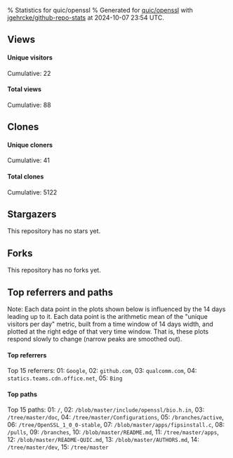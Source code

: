 % Statistics for quic/openssl
% Generated for [quic/openssl](https://github.com/quic/openssl) with [jgehrcke/github-repo-stats](https://github.com/jgehrcke/github-repo-stats) at 2024-10-07 23:54 UTC.


## Views

#### Unique visitors
<div id="chart_views_unique" class="full-width-chart"></div>

Cumulative: 22

#### Total views
<div id="chart_views_total" class="full-width-chart"></div>

Cumulative: 88

<div class="pagebreak-for-print"> </div>

## Clones

#### Unique cloners
<div id="chart_clones_unique" class="full-width-chart"></div>

Cumulative: 41

#### Total clones
<div id="chart_clones_total" class="full-width-chart"></div>

Cumulative: 5122



<div class="pagebreak-for-print"> </div>



## Stargazers

This repository has no stars yet.



## Forks

This repository has no forks yet.



<div class="pagebreak-for-print"> </div>



## Top referrers and paths


Note: Each data point in the plots shown below is influenced by the 14 days
leading up to it. Each data point is the arithmetic mean of the "unique
visitors per day" metric, built from a time window of 14 days width, and
plotted at the right edge of that very time window. That is, these plots
respond slowly to change (narrow peaks are smoothed out).




#### Top referrers


<div id="chart_referrers_top_n_alltime" class="full-width-chart"></div>

Top 15 referrers: 01: `Google`, 02: `github.com`, 03: `qualcomm.com`, 04: `statics.teams.cdn.office.net`, 05: `Bing`





#### Top paths


<div id="chart_paths_top_n_alltime" class="full-width-chart"></div>

Top 15 paths: 01: `/`, 02: `/blob/master/include/openssl/bio.h.in`, 03: `/tree/master/doc`, 04: `/tree/master/Configurations`, 05: `/branches/active`, 06: `/tree/OpenSSL_1_0_0-stable`, 07: `/blob/master/apps/fipsinstall.c`, 08: `/pulls`, 09: `/branches`, 10: `/blob/master/README.md`, 11: `/tree/master/apps`, 12: `/blob/master/README-QUIC.md`, 13: `/blob/master/AUTHORS.md`, 14: `/tree/master/dev`, 15: `/tree/master`


<script type="text/javascript">
    vegaEmbed('#chart_views_unique', {"$schema": "https://vega.github.io/schema/vega-lite/v4.17.0.json", "config": {"arc": {"fill": "#1b1e23"}, "area": {"fill": "#1b1e23"}, "axisBottom": {"domainColor": "#a9b4c4", "gridColor": "#a9b4c4", "labelColor": "#1b1e23", "labelFont": "relative-mono-11-pitch-pro, Menlo, monospace", "tickColor": "#a9b4c4", "titleColor": "#1b1e23", "titleFont": "relative-mono-11-pitch-pro, Menlo, monospace"}, "axisLeft": {"domainColor": "#a9b4c4", "gridColor": "#a9b4c4", "labelColor": "#1b1e23", "labelFont": "relative-mono-11-pitch-pro, Menlo, monospace", "tickColor": "#a9b4c4", "titleColor": "#1b1e23", "titleFont": "relative-mono-11-pitch-pro, Menlo, monospace"}, "axisX": {"grid": false}, "axisY": {"grid": false, "labelBound": true}, "background": "#FFFFFF", "group": {"fill": "#FFFFFF"}, "header": {"fontWeight": 400, "labelFont": "relative-mono-11-pitch-pro, Menlo, monospace", "titleFont": "relative-mono-11-pitch-pro, Menlo, monospace"}, "legend": {"labelFont": "relative-mono-11-pitch-pro, Menlo, monospace", "symbolSize": 200, "symbolType": "circle", "titleFont": "relative-mono-11-pitch-pro, Menlo, monospace"}, "line": {"color": "#1b1e23", "stroke": "#1b1e23"}, "path": {"stroke": "#1b1e23"}, "point": {"color": "#1b1e23", "cursor": "pointer", "filled": true, "size": 20}, "range": {"category": ["#85a2f7", "#ea9755", "#7eb36a", "#f07071", "#bc85d9", "#e587b6", "#a9b4c4", "#d4c05e", "#64b9c4"]}, "style": {"bar": {"fill": "#1b1e23"}, "text": {"font": "relative-mono-11-pitch-pro, Menlo, monospace", "fontWeight": 400}}, "symbol": {"shape": "circle"}, "title": {"anchor": "start", "font": "relative-mono-11-pitch-pro, Menlo, monospace", "fontWeight": 400}, "trail": {"color": "#1b1e23", "stroke": "#1b1e23"}, "view": {"stroke": null}}, "data": {"name": "data-cbac5e34a7f13b3562d2231d09ec4d13"}, "datasets": {"data-cbac5e34a7f13b3562d2231d09ec4d13": [{"time": "2024-08-29T00:00:00+00:00", "views_total": 0, "views_unique": 0}, {"time": "2024-08-30T00:00:00+00:00", "views_total": 0, "views_unique": 0}, {"time": "2024-08-31T00:00:00+00:00", "views_total": 0, "views_unique": 0}, {"time": "2024-09-01T00:00:00+00:00", "views_total": 0, "views_unique": 0}, {"time": "2024-09-02T00:00:00+00:00", "views_total": 11, "views_unique": 2}, {"time": "2024-09-03T00:00:00+00:00", "views_total": 9, "views_unique": 1}, {"time": "2024-09-04T00:00:00+00:00", "views_total": 1, "views_unique": 1}, {"time": "2024-09-05T00:00:00+00:00", "views_total": 1, "views_unique": 1}, {"time": "2024-09-06T00:00:00+00:00", "views_total": 0, "views_unique": 0}, {"time": "2024-09-07T00:00:00+00:00", "views_total": 0, "views_unique": 0}, {"time": "2024-09-08T00:00:00+00:00", "views_total": 0, "views_unique": 0}, {"time": "2024-09-09T00:00:00+00:00", "views_total": 0, "views_unique": 0}, {"time": "2024-09-10T00:00:00+00:00", "views_total": 17, "views_unique": 1}, {"time": "2024-09-11T00:00:00+00:00", "views_total": 1, "views_unique": 1}, {"time": "2024-09-12T00:00:00+00:00", "views_total": 21, "views_unique": 4}, {"time": "2024-09-13T00:00:00+00:00", "views_total": 3, "views_unique": 2}, {"time": "2024-09-14T00:00:00+00:00", "views_total": 7, "views_unique": 1}, {"time": "2024-09-15T00:00:00+00:00", "views_total": 0, "views_unique": 0}, {"time": "2024-09-16T00:00:00+00:00", "views_total": 0, "views_unique": 0}, {"time": "2024-09-17T00:00:00+00:00", "views_total": 4, "views_unique": 2}, {"time": "2024-09-18T00:00:00+00:00", "views_total": 3, "views_unique": 1}, {"time": "2024-09-19T00:00:00+00:00", "views_total": 0, "views_unique": 0}, {"time": "2024-09-20T00:00:00+00:00", "views_total": 0, "views_unique": 0}, {"time": "2024-09-21T00:00:00+00:00", "views_total": 0, "views_unique": 0}, {"time": "2024-09-22T00:00:00+00:00", "views_total": 0, "views_unique": 0}, {"time": "2024-09-23T00:00:00+00:00", "views_total": 0, "views_unique": 0}, {"time": "2024-09-24T00:00:00+00:00", "views_total": 0, "views_unique": 0}, {"time": "2024-09-25T00:00:00+00:00", "views_total": 1, "views_unique": 1}, {"time": "2024-09-26T00:00:00+00:00", "views_total": 1, "views_unique": 1}, {"time": "2024-09-27T00:00:00+00:00", "views_total": 3, "views_unique": 1}, {"time": "2024-09-28T00:00:00+00:00", "views_total": 0, "views_unique": 0}, {"time": "2024-09-29T00:00:00+00:00", "views_total": 0, "views_unique": 0}, {"time": "2024-09-30T00:00:00+00:00", "views_total": 0, "views_unique": 0}, {"time": "2024-10-01T00:00:00+00:00", "views_total": 0, "views_unique": 0}, {"time": "2024-10-02T00:00:00+00:00", "views_total": 4, "views_unique": 1}, {"time": "2024-10-03T00:00:00+00:00", "views_total": 1, "views_unique": 1}, {"time": "2024-10-04T00:00:00+00:00", "views_total": 0, "views_unique": 0}, {"time": "2024-10-05T00:00:00+00:00", "views_total": 0, "views_unique": 0}, {"time": "2024-10-06T00:00:00+00:00", "views_total": 0, "views_unique": 0}, {"time": "2024-10-07T00:00:00+00:00", "views_total": 0, "views_unique": 0}]}, "encoding": {"tooltip": [{"field": "views_unique", "format": ".1f", "title": "views (u)", "type": "quantitative"}, {"field": "time", "format": "%B %e, %Y", "title": "date", "type": "temporal"}], "x": {"axis": {"labelAngle": 25}, "field": "time", "scale": {"domain": ["2024-08-29", "2024-10-07"]}, "timeUnit": "yearmonthdate", "title": "date", "type": "temporal"}, "y": {"axis": {}, "field": "views_unique", "scale": {"domain": [0, 4.4], "type": "linear", "zero": true}, "title": "unique views per day", "type": "quantitative"}}, "height": 200, "mark": {"point": true, "type": "line"}, "padding": 10, "width": "container"}, {"actions": false, "renderer": "svg"}).catch(console.error);
vegaEmbed('#chart_views_total', {"$schema": "https://vega.github.io/schema/vega-lite/v4.17.0.json", "config": {"arc": {"fill": "#1b1e23"}, "area": {"fill": "#1b1e23"}, "axisBottom": {"domainColor": "#a9b4c4", "gridColor": "#a9b4c4", "labelColor": "#1b1e23", "labelFont": "relative-mono-11-pitch-pro, Menlo, monospace", "tickColor": "#a9b4c4", "titleColor": "#1b1e23", "titleFont": "relative-mono-11-pitch-pro, Menlo, monospace"}, "axisLeft": {"domainColor": "#a9b4c4", "gridColor": "#a9b4c4", "labelColor": "#1b1e23", "labelFont": "relative-mono-11-pitch-pro, Menlo, monospace", "tickColor": "#a9b4c4", "titleColor": "#1b1e23", "titleFont": "relative-mono-11-pitch-pro, Menlo, monospace"}, "axisX": {"grid": false}, "axisY": {"grid": false, "labelBound": true}, "background": "#FFFFFF", "group": {"fill": "#FFFFFF"}, "header": {"fontWeight": 400, "labelFont": "relative-mono-11-pitch-pro, Menlo, monospace", "titleFont": "relative-mono-11-pitch-pro, Menlo, monospace"}, "legend": {"labelFont": "relative-mono-11-pitch-pro, Menlo, monospace", "symbolSize": 200, "symbolType": "circle", "titleFont": "relative-mono-11-pitch-pro, Menlo, monospace"}, "line": {"color": "#1b1e23", "stroke": "#1b1e23"}, "path": {"stroke": "#1b1e23"}, "point": {"color": "#1b1e23", "cursor": "pointer", "filled": true, "size": 20}, "range": {"category": ["#85a2f7", "#ea9755", "#7eb36a", "#f07071", "#bc85d9", "#e587b6", "#a9b4c4", "#d4c05e", "#64b9c4"]}, "style": {"bar": {"fill": "#1b1e23"}, "text": {"font": "relative-mono-11-pitch-pro, Menlo, monospace", "fontWeight": 400}}, "symbol": {"shape": "circle"}, "title": {"anchor": "start", "font": "relative-mono-11-pitch-pro, Menlo, monospace", "fontWeight": 400}, "trail": {"color": "#1b1e23", "stroke": "#1b1e23"}, "view": {"stroke": null}}, "data": {"name": "data-cbac5e34a7f13b3562d2231d09ec4d13"}, "datasets": {"data-cbac5e34a7f13b3562d2231d09ec4d13": [{"time": "2024-08-29T00:00:00+00:00", "views_total": 0, "views_unique": 0}, {"time": "2024-08-30T00:00:00+00:00", "views_total": 0, "views_unique": 0}, {"time": "2024-08-31T00:00:00+00:00", "views_total": 0, "views_unique": 0}, {"time": "2024-09-01T00:00:00+00:00", "views_total": 0, "views_unique": 0}, {"time": "2024-09-02T00:00:00+00:00", "views_total": 11, "views_unique": 2}, {"time": "2024-09-03T00:00:00+00:00", "views_total": 9, "views_unique": 1}, {"time": "2024-09-04T00:00:00+00:00", "views_total": 1, "views_unique": 1}, {"time": "2024-09-05T00:00:00+00:00", "views_total": 1, "views_unique": 1}, {"time": "2024-09-06T00:00:00+00:00", "views_total": 0, "views_unique": 0}, {"time": "2024-09-07T00:00:00+00:00", "views_total": 0, "views_unique": 0}, {"time": "2024-09-08T00:00:00+00:00", "views_total": 0, "views_unique": 0}, {"time": "2024-09-09T00:00:00+00:00", "views_total": 0, "views_unique": 0}, {"time": "2024-09-10T00:00:00+00:00", "views_total": 17, "views_unique": 1}, {"time": "2024-09-11T00:00:00+00:00", "views_total": 1, "views_unique": 1}, {"time": "2024-09-12T00:00:00+00:00", "views_total": 21, "views_unique": 4}, {"time": "2024-09-13T00:00:00+00:00", "views_total": 3, "views_unique": 2}, {"time": "2024-09-14T00:00:00+00:00", "views_total": 7, "views_unique": 1}, {"time": "2024-09-15T00:00:00+00:00", "views_total": 0, "views_unique": 0}, {"time": "2024-09-16T00:00:00+00:00", "views_total": 0, "views_unique": 0}, {"time": "2024-09-17T00:00:00+00:00", "views_total": 4, "views_unique": 2}, {"time": "2024-09-18T00:00:00+00:00", "views_total": 3, "views_unique": 1}, {"time": "2024-09-19T00:00:00+00:00", "views_total": 0, "views_unique": 0}, {"time": "2024-09-20T00:00:00+00:00", "views_total": 0, "views_unique": 0}, {"time": "2024-09-21T00:00:00+00:00", "views_total": 0, "views_unique": 0}, {"time": "2024-09-22T00:00:00+00:00", "views_total": 0, "views_unique": 0}, {"time": "2024-09-23T00:00:00+00:00", "views_total": 0, "views_unique": 0}, {"time": "2024-09-24T00:00:00+00:00", "views_total": 0, "views_unique": 0}, {"time": "2024-09-25T00:00:00+00:00", "views_total": 1, "views_unique": 1}, {"time": "2024-09-26T00:00:00+00:00", "views_total": 1, "views_unique": 1}, {"time": "2024-09-27T00:00:00+00:00", "views_total": 3, "views_unique": 1}, {"time": "2024-09-28T00:00:00+00:00", "views_total": 0, "views_unique": 0}, {"time": "2024-09-29T00:00:00+00:00", "views_total": 0, "views_unique": 0}, {"time": "2024-09-30T00:00:00+00:00", "views_total": 0, "views_unique": 0}, {"time": "2024-10-01T00:00:00+00:00", "views_total": 0, "views_unique": 0}, {"time": "2024-10-02T00:00:00+00:00", "views_total": 4, "views_unique": 1}, {"time": "2024-10-03T00:00:00+00:00", "views_total": 1, "views_unique": 1}, {"time": "2024-10-04T00:00:00+00:00", "views_total": 0, "views_unique": 0}, {"time": "2024-10-05T00:00:00+00:00", "views_total": 0, "views_unique": 0}, {"time": "2024-10-06T00:00:00+00:00", "views_total": 0, "views_unique": 0}, {"time": "2024-10-07T00:00:00+00:00", "views_total": 0, "views_unique": 0}]}, "encoding": {"tooltip": [{"field": "views_total", "format": ".1f", "title": "views (t)", "type": "quantitative"}, {"field": "time", "format": "%B %e, %Y", "title": "date", "type": "temporal"}], "x": {"axis": {"labelAngle": 25}, "field": "time", "scale": {"domain": ["2024-08-29", "2024-10-07"]}, "timeUnit": "yearmonthdate", "title": "date", "type": "temporal"}, "y": {"axis": {}, "field": "views_total", "scale": {"domain": [0, 23.1], "type": "linear", "zero": true}, "title": "total views per day", "type": "quantitative"}}, "height": 200, "mark": {"point": true, "type": "line"}, "padding": 10, "width": "container"}, {"actions": false, "renderer": "svg"}).catch(console.error);
vegaEmbed('#chart_clones_unique', {"$schema": "https://vega.github.io/schema/vega-lite/v4.17.0.json", "config": {"arc": {"fill": "#1b1e23"}, "area": {"fill": "#1b1e23"}, "axisBottom": {"domainColor": "#a9b4c4", "gridColor": "#a9b4c4", "labelColor": "#1b1e23", "labelFont": "relative-mono-11-pitch-pro, Menlo, monospace", "tickColor": "#a9b4c4", "titleColor": "#1b1e23", "titleFont": "relative-mono-11-pitch-pro, Menlo, monospace"}, "axisLeft": {"domainColor": "#a9b4c4", "gridColor": "#a9b4c4", "labelColor": "#1b1e23", "labelFont": "relative-mono-11-pitch-pro, Menlo, monospace", "tickColor": "#a9b4c4", "titleColor": "#1b1e23", "titleFont": "relative-mono-11-pitch-pro, Menlo, monospace"}, "axisX": {"grid": false}, "axisY": {"grid": false, "labelBound": true}, "background": "#FFFFFF", "group": {"fill": "#FFFFFF"}, "header": {"fontWeight": 400, "labelFont": "relative-mono-11-pitch-pro, Menlo, monospace", "titleFont": "relative-mono-11-pitch-pro, Menlo, monospace"}, "legend": {"labelFont": "relative-mono-11-pitch-pro, Menlo, monospace", "symbolSize": 200, "symbolType": "circle", "titleFont": "relative-mono-11-pitch-pro, Menlo, monospace"}, "line": {"color": "#1b1e23", "stroke": "#1b1e23"}, "path": {"stroke": "#1b1e23"}, "point": {"color": "#1b1e23", "cursor": "pointer", "filled": true, "size": 20}, "range": {"category": ["#85a2f7", "#ea9755", "#7eb36a", "#f07071", "#bc85d9", "#e587b6", "#a9b4c4", "#d4c05e", "#64b9c4"]}, "style": {"bar": {"fill": "#1b1e23"}, "text": {"font": "relative-mono-11-pitch-pro, Menlo, monospace", "fontWeight": 400}}, "symbol": {"shape": "circle"}, "title": {"anchor": "start", "font": "relative-mono-11-pitch-pro, Menlo, monospace", "fontWeight": 400}, "trail": {"color": "#1b1e23", "stroke": "#1b1e23"}, "view": {"stroke": null}}, "data": {"name": "data-c56005e6bd683188ce80c89a49093da6"}, "datasets": {"data-c56005e6bd683188ce80c89a49093da6": [{"clones_total": 126, "clones_unique": 1, "time": "2024-08-29T00:00:00+00:00"}, {"clones_total": 126, "clones_unique": 1, "time": "2024-08-30T00:00:00+00:00"}, {"clones_total": 126, "clones_unique": 1, "time": "2024-08-31T00:00:00+00:00"}, {"clones_total": 126, "clones_unique": 1, "time": "2024-09-01T00:00:00+00:00"}, {"clones_total": 210, "clones_unique": 2, "time": "2024-09-02T00:00:00+00:00"}, {"clones_total": 126, "clones_unique": 1, "time": "2024-09-03T00:00:00+00:00"}, {"clones_total": 124, "clones_unique": 1, "time": "2024-09-04T00:00:00+00:00"}, {"clones_total": 126, "clones_unique": 1, "time": "2024-09-05T00:00:00+00:00"}, {"clones_total": 126, "clones_unique": 1, "time": "2024-09-06T00:00:00+00:00"}, {"clones_total": 126, "clones_unique": 1, "time": "2024-09-07T00:00:00+00:00"}, {"clones_total": 126, "clones_unique": 1, "time": "2024-09-08T00:00:00+00:00"}, {"clones_total": 126, "clones_unique": 1, "time": "2024-09-09T00:00:00+00:00"}, {"clones_total": 126, "clones_unique": 1, "time": "2024-09-10T00:00:00+00:00"}, {"clones_total": 126, "clones_unique": 1, "time": "2024-09-11T00:00:00+00:00"}, {"clones_total": 126, "clones_unique": 1, "time": "2024-09-12T00:00:00+00:00"}, {"clones_total": 126, "clones_unique": 1, "time": "2024-09-13T00:00:00+00:00"}, {"clones_total": 126, "clones_unique": 1, "time": "2024-09-14T00:00:00+00:00"}, {"clones_total": 126, "clones_unique": 1, "time": "2024-09-15T00:00:00+00:00"}, {"clones_total": 126, "clones_unique": 1, "time": "2024-09-16T00:00:00+00:00"}, {"clones_total": 126, "clones_unique": 1, "time": "2024-09-17T00:00:00+00:00"}, {"clones_total": 126, "clones_unique": 1, "time": "2024-09-18T00:00:00+00:00"}, {"clones_total": 126, "clones_unique": 1, "time": "2024-09-19T00:00:00+00:00"}, {"clones_total": 126, "clones_unique": 1, "time": "2024-09-20T00:00:00+00:00"}, {"clones_total": 126, "clones_unique": 1, "time": "2024-09-21T00:00:00+00:00"}, {"clones_total": 126, "clones_unique": 1, "time": "2024-09-22T00:00:00+00:00"}, {"clones_total": 126, "clones_unique": 1, "time": "2024-09-23T00:00:00+00:00"}, {"clones_total": 126, "clones_unique": 1, "time": "2024-09-24T00:00:00+00:00"}, {"clones_total": 126, "clones_unique": 1, "time": "2024-09-25T00:00:00+00:00"}, {"clones_total": 126, "clones_unique": 1, "time": "2024-09-26T00:00:00+00:00"}, {"clones_total": 126, "clones_unique": 1, "time": "2024-09-27T00:00:00+00:00"}, {"clones_total": 126, "clones_unique": 1, "time": "2024-09-28T00:00:00+00:00"}, {"clones_total": 126, "clones_unique": 1, "time": "2024-09-29T00:00:00+00:00"}, {"clones_total": 126, "clones_unique": 1, "time": "2024-09-30T00:00:00+00:00"}, {"clones_total": 126, "clones_unique": 1, "time": "2024-10-01T00:00:00+00:00"}, {"clones_total": 126, "clones_unique": 1, "time": "2024-10-02T00:00:00+00:00"}, {"clones_total": 126, "clones_unique": 1, "time": "2024-10-03T00:00:00+00:00"}, {"clones_total": 126, "clones_unique": 1, "time": "2024-10-04T00:00:00+00:00"}, {"clones_total": 126, "clones_unique": 1, "time": "2024-10-05T00:00:00+00:00"}, {"clones_total": 126, "clones_unique": 1, "time": "2024-10-06T00:00:00+00:00"}, {"clones_total": 126, "clones_unique": 1, "time": "2024-10-07T00:00:00+00:00"}]}, "encoding": {"tooltip": [{"field": "clones_unique", "format": ".1f", "title": "clones (u)", "type": "quantitative"}, {"field": "time", "format": "%B %e, %Y", "title": "date", "type": "temporal"}], "x": {"axis": {"labelAngle": 25}, "field": "time", "scale": {"domain": ["2024-08-29", "2024-10-07"]}, "timeUnit": "yearmonthdate", "title": "date", "type": "temporal"}, "y": {"axis": {}, "field": "clones_unique", "scale": {"domain": [0, 2.2], "type": "linear", "zero": true}, "title": "unique clones per day", "type": "quantitative"}}, "height": 200, "mark": {"point": true, "type": "line"}, "padding": 10, "width": "container"}, {"actions": false, "renderer": "svg"}).catch(console.error);
vegaEmbed('#chart_clones_total', {"$schema": "https://vega.github.io/schema/vega-lite/v4.17.0.json", "config": {"arc": {"fill": "#1b1e23"}, "area": {"fill": "#1b1e23"}, "axisBottom": {"domainColor": "#a9b4c4", "gridColor": "#a9b4c4", "labelColor": "#1b1e23", "labelFont": "relative-mono-11-pitch-pro, Menlo, monospace", "tickColor": "#a9b4c4", "titleColor": "#1b1e23", "titleFont": "relative-mono-11-pitch-pro, Menlo, monospace"}, "axisLeft": {"domainColor": "#a9b4c4", "gridColor": "#a9b4c4", "labelColor": "#1b1e23", "labelFont": "relative-mono-11-pitch-pro, Menlo, monospace", "tickColor": "#a9b4c4", "titleColor": "#1b1e23", "titleFont": "relative-mono-11-pitch-pro, Menlo, monospace"}, "axisX": {"grid": false}, "axisY": {"grid": false, "labelBound": true}, "background": "#FFFFFF", "group": {"fill": "#FFFFFF"}, "header": {"fontWeight": 400, "labelFont": "relative-mono-11-pitch-pro, Menlo, monospace", "titleFont": "relative-mono-11-pitch-pro, Menlo, monospace"}, "legend": {"labelFont": "relative-mono-11-pitch-pro, Menlo, monospace", "symbolSize": 200, "symbolType": "circle", "titleFont": "relative-mono-11-pitch-pro, Menlo, monospace"}, "line": {"color": "#1b1e23", "stroke": "#1b1e23"}, "path": {"stroke": "#1b1e23"}, "point": {"color": "#1b1e23", "cursor": "pointer", "filled": true, "size": 20}, "range": {"category": ["#85a2f7", "#ea9755", "#7eb36a", "#f07071", "#bc85d9", "#e587b6", "#a9b4c4", "#d4c05e", "#64b9c4"]}, "style": {"bar": {"fill": "#1b1e23"}, "text": {"font": "relative-mono-11-pitch-pro, Menlo, monospace", "fontWeight": 400}}, "symbol": {"shape": "circle"}, "title": {"anchor": "start", "font": "relative-mono-11-pitch-pro, Menlo, monospace", "fontWeight": 400}, "trail": {"color": "#1b1e23", "stroke": "#1b1e23"}, "view": {"stroke": null}}, "data": {"name": "data-c56005e6bd683188ce80c89a49093da6"}, "datasets": {"data-c56005e6bd683188ce80c89a49093da6": [{"clones_total": 126, "clones_unique": 1, "time": "2024-08-29T00:00:00+00:00"}, {"clones_total": 126, "clones_unique": 1, "time": "2024-08-30T00:00:00+00:00"}, {"clones_total": 126, "clones_unique": 1, "time": "2024-08-31T00:00:00+00:00"}, {"clones_total": 126, "clones_unique": 1, "time": "2024-09-01T00:00:00+00:00"}, {"clones_total": 210, "clones_unique": 2, "time": "2024-09-02T00:00:00+00:00"}, {"clones_total": 126, "clones_unique": 1, "time": "2024-09-03T00:00:00+00:00"}, {"clones_total": 124, "clones_unique": 1, "time": "2024-09-04T00:00:00+00:00"}, {"clones_total": 126, "clones_unique": 1, "time": "2024-09-05T00:00:00+00:00"}, {"clones_total": 126, "clones_unique": 1, "time": "2024-09-06T00:00:00+00:00"}, {"clones_total": 126, "clones_unique": 1, "time": "2024-09-07T00:00:00+00:00"}, {"clones_total": 126, "clones_unique": 1, "time": "2024-09-08T00:00:00+00:00"}, {"clones_total": 126, "clones_unique": 1, "time": "2024-09-09T00:00:00+00:00"}, {"clones_total": 126, "clones_unique": 1, "time": "2024-09-10T00:00:00+00:00"}, {"clones_total": 126, "clones_unique": 1, "time": "2024-09-11T00:00:00+00:00"}, {"clones_total": 126, "clones_unique": 1, "time": "2024-09-12T00:00:00+00:00"}, {"clones_total": 126, "clones_unique": 1, "time": "2024-09-13T00:00:00+00:00"}, {"clones_total": 126, "clones_unique": 1, "time": "2024-09-14T00:00:00+00:00"}, {"clones_total": 126, "clones_unique": 1, "time": "2024-09-15T00:00:00+00:00"}, {"clones_total": 126, "clones_unique": 1, "time": "2024-09-16T00:00:00+00:00"}, {"clones_total": 126, "clones_unique": 1, "time": "2024-09-17T00:00:00+00:00"}, {"clones_total": 126, "clones_unique": 1, "time": "2024-09-18T00:00:00+00:00"}, {"clones_total": 126, "clones_unique": 1, "time": "2024-09-19T00:00:00+00:00"}, {"clones_total": 126, "clones_unique": 1, "time": "2024-09-20T00:00:00+00:00"}, {"clones_total": 126, "clones_unique": 1, "time": "2024-09-21T00:00:00+00:00"}, {"clones_total": 126, "clones_unique": 1, "time": "2024-09-22T00:00:00+00:00"}, {"clones_total": 126, "clones_unique": 1, "time": "2024-09-23T00:00:00+00:00"}, {"clones_total": 126, "clones_unique": 1, "time": "2024-09-24T00:00:00+00:00"}, {"clones_total": 126, "clones_unique": 1, "time": "2024-09-25T00:00:00+00:00"}, {"clones_total": 126, "clones_unique": 1, "time": "2024-09-26T00:00:00+00:00"}, {"clones_total": 126, "clones_unique": 1, "time": "2024-09-27T00:00:00+00:00"}, {"clones_total": 126, "clones_unique": 1, "time": "2024-09-28T00:00:00+00:00"}, {"clones_total": 126, "clones_unique": 1, "time": "2024-09-29T00:00:00+00:00"}, {"clones_total": 126, "clones_unique": 1, "time": "2024-09-30T00:00:00+00:00"}, {"clones_total": 126, "clones_unique": 1, "time": "2024-10-01T00:00:00+00:00"}, {"clones_total": 126, "clones_unique": 1, "time": "2024-10-02T00:00:00+00:00"}, {"clones_total": 126, "clones_unique": 1, "time": "2024-10-03T00:00:00+00:00"}, {"clones_total": 126, "clones_unique": 1, "time": "2024-10-04T00:00:00+00:00"}, {"clones_total": 126, "clones_unique": 1, "time": "2024-10-05T00:00:00+00:00"}, {"clones_total": 126, "clones_unique": 1, "time": "2024-10-06T00:00:00+00:00"}, {"clones_total": 126, "clones_unique": 1, "time": "2024-10-07T00:00:00+00:00"}]}, "encoding": {"tooltip": [{"field": "clones_total", "format": ".1f", "title": "clones (t)", "type": "quantitative"}, {"field": "time", "format": "%B %e, %Y", "title": "date", "type": "temporal"}], "x": {"axis": {"labelAngle": 25}, "field": "time", "scale": {"domain": ["2024-08-29", "2024-10-07"]}, "timeUnit": "yearmonthdate", "title": "date", "type": "temporal"}, "y": {"axis": {}, "field": "clones_total", "scale": {"domain": [0, 231.00000000000003], "type": "linear", "zero": true}, "title": "total clones per day", "type": "quantitative"}}, "height": 200, "mark": {"point": true, "type": "line"}, "padding": 10, "width": "container"}, {"actions": false, "renderer": "svg"}).catch(console.error);
vegaEmbed('#chart_referrers_top_n_alltime', {"$schema": "https://vega.github.io/schema/vega-lite/v4.17.0.json", "config": {"arc": {"fill": "#1b1e23"}, "area": {"fill": "#1b1e23"}, "axisBottom": {"domainColor": "#a9b4c4", "gridColor": "#a9b4c4", "labelColor": "#1b1e23", "labelFont": "relative-mono-11-pitch-pro, Menlo, monospace", "tickColor": "#a9b4c4", "titleColor": "#1b1e23", "titleFont": "relative-mono-11-pitch-pro, Menlo, monospace"}, "axisLeft": {"domainColor": "#a9b4c4", "gridColor": "#a9b4c4", "labelColor": "#1b1e23", "labelFont": "relative-mono-11-pitch-pro, Menlo, monospace", "tickColor": "#a9b4c4", "titleColor": "#1b1e23", "titleFont": "relative-mono-11-pitch-pro, Menlo, monospace"}, "axisX": {"grid": false}, "axisY": {"grid": false}, "background": "#FFFFFF", "group": {"fill": "#FFFFFF"}, "header": {"fontWeight": 400, "labelFont": "relative-mono-11-pitch-pro, Menlo, monospace", "titleFont": "relative-mono-11-pitch-pro, Menlo, monospace"}, "legend": {"labelFont": "relative-mono-11-pitch-pro, Menlo, monospace", "symbolSize": 200, "symbolType": "circle", "titleFont": "relative-mono-11-pitch-pro, Menlo, monospace"}, "line": {"color": "#1b1e23", "stroke": "#1b1e23"}, "path": {"stroke": "#1b1e23"}, "point": {"color": "#1b1e23", "cursor": "pointer", "filled": true, "size": 30}, "range": {"category": ["#85a2f7", "#ea9755", "#7eb36a", "#f07071", "#bc85d9", "#e587b6", "#a9b4c4", "#d4c05e", "#64b9c4"]}, "style": {"bar": {"fill": "#1b1e23"}, "text": {"font": "relative-mono-11-pitch-pro, Menlo, monospace", "fontWeight": 400}}, "symbol": {"shape": "circle"}, "title": {"anchor": "start", "font": "relative-mono-11-pitch-pro, Menlo, monospace", "fontWeight": 400}, "trail": {"color": "#1b1e23", "stroke": "#1b1e23"}, "view": {"stroke": null}}, "data": {"name": "data-85bb4c9d4c9fda57ad8ec72c94681872"}, "datasets": {"data-85bb4c9d4c9fda57ad8ec72c94681872": [{"referrer": "Google", "time": "2024-09-11T00:00:00+00:00", "views_unique": 2.0, "views_unique_norm": 0.14285714285714285}, {"referrer": "Google", "time": "2024-09-12T00:00:00+00:00", "views_unique": 3.0, "views_unique_norm": 0.21428571428571427}, {"referrer": "Google", "time": "2024-09-13T00:00:00+00:00", "views_unique": 4.0, "views_unique_norm": 0.2857142857142857}, {"referrer": "Google", "time": "2024-09-14T00:00:00+00:00", "views_unique": 4.0, "views_unique_norm": 0.2857142857142857}, {"referrer": "Google", "time": "2024-09-15T00:00:00+00:00", "views_unique": 4.0, "views_unique_norm": 0.2857142857142857}, {"referrer": "Google", "time": "2024-09-16T00:00:00+00:00", "views_unique": 4.0, "views_unique_norm": 0.2857142857142857}, {"referrer": "Google", "time": "2024-09-17T00:00:00+00:00", "views_unique": 3.0, "views_unique_norm": 0.21428571428571427}, {"referrer": "Google", "time": "2024-09-18T00:00:00+00:00", "views_unique": 3.0, "views_unique_norm": 0.21428571428571427}, {"referrer": "Google", "time": "2024-09-19T00:00:00+00:00", "views_unique": 3.0, "views_unique_norm": 0.21428571428571427}, {"referrer": "Google", "time": "2024-09-20T00:00:00+00:00", "views_unique": 3.0, "views_unique_norm": 0.21428571428571427}, {"referrer": "Google", "time": "2024-09-21T00:00:00+00:00", "views_unique": 3.0, "views_unique_norm": 0.21428571428571427}, {"referrer": "Google", "time": "2024-09-22T00:00:00+00:00", "views_unique": 3.0, "views_unique_norm": 0.21428571428571427}, {"referrer": "Google", "time": "2024-09-23T00:00:00+00:00", "views_unique": 3.0, "views_unique_norm": 0.21428571428571427}, {"referrer": "Google", "time": "2024-09-24T00:00:00+00:00", "views_unique": 2.0, "views_unique_norm": 0.14285714285714285}, {"referrer": "Google", "time": "2024-09-25T00:00:00+00:00", "views_unique": 1.0, "views_unique_norm": 0.07142857142857142}, {"referrer": "Google", "time": "2024-09-26T00:00:00+00:00", "views_unique": null, "views_unique_norm": null}, {"referrer": "Google", "time": "2024-09-27T00:00:00+00:00", "views_unique": null, "views_unique_norm": null}, {"referrer": "Google", "time": "2024-09-28T00:00:00+00:00", "views_unique": null, "views_unique_norm": null}, {"referrer": "Google", "time": "2024-09-29T00:00:00+00:00", "views_unique": null, "views_unique_norm": null}, {"referrer": "Google", "time": "2024-09-30T00:00:00+00:00", "views_unique": null, "views_unique_norm": null}, {"referrer": "Google", "time": "2024-10-01T00:00:00+00:00", "views_unique": null, "views_unique_norm": null}, {"referrer": "Google", "time": "2024-10-02T00:00:00+00:00", "views_unique": null, "views_unique_norm": null}, {"referrer": "Google", "time": "2024-10-03T00:00:00+00:00", "views_unique": null, "views_unique_norm": null}, {"referrer": "Google", "time": "2024-10-04T00:00:00+00:00", "views_unique": null, "views_unique_norm": null}, {"referrer": "Google", "time": "2024-10-05T00:00:00+00:00", "views_unique": null, "views_unique_norm": null}, {"referrer": "Google", "time": "2024-10-06T00:00:00+00:00", "views_unique": null, "views_unique_norm": null}, {"referrer": "Google", "time": "2024-10-07T00:00:00+00:00", "views_unique": null, "views_unique_norm": null}, {"referrer": "github.com", "time": "2024-09-11T00:00:00+00:00", "views_unique": 2.0, "views_unique_norm": 0.14285714285714285}, {"referrer": "github.com", "time": "2024-09-12T00:00:00+00:00", "views_unique": 2.0, "views_unique_norm": 0.14285714285714285}, {"referrer": "github.com", "time": "2024-09-13T00:00:00+00:00", "views_unique": 2.0, "views_unique_norm": 0.14285714285714285}, {"referrer": "github.com", "time": "2024-09-14T00:00:00+00:00", "views_unique": 3.0, "views_unique_norm": 0.21428571428571427}, {"referrer": "github.com", "time": "2024-09-15T00:00:00+00:00", "views_unique": 3.0, "views_unique_norm": 0.21428571428571427}, {"referrer": "github.com", "time": "2024-09-16T00:00:00+00:00", "views_unique": 1.0, "views_unique_norm": 0.07142857142857142}, {"referrer": "github.com", "time": "2024-09-17T00:00:00+00:00", "views_unique": 1.0, "views_unique_norm": 0.07142857142857142}, {"referrer": "github.com", "time": "2024-09-18T00:00:00+00:00", "views_unique": 1.0, "views_unique_norm": 0.07142857142857142}, {"referrer": "github.com", "time": "2024-09-19T00:00:00+00:00", "views_unique": 2.0, "views_unique_norm": 0.14285714285714285}, {"referrer": "github.com", "time": "2024-09-20T00:00:00+00:00", "views_unique": 2.0, "views_unique_norm": 0.14285714285714285}, {"referrer": "github.com", "time": "2024-09-21T00:00:00+00:00", "views_unique": 2.0, "views_unique_norm": 0.14285714285714285}, {"referrer": "github.com", "time": "2024-09-22T00:00:00+00:00", "views_unique": 2.0, "views_unique_norm": 0.14285714285714285}, {"referrer": "github.com", "time": "2024-09-23T00:00:00+00:00", "views_unique": 2.0, "views_unique_norm": 0.14285714285714285}, {"referrer": "github.com", "time": "2024-09-24T00:00:00+00:00", "views_unique": 2.0, "views_unique_norm": 0.14285714285714285}, {"referrer": "github.com", "time": "2024-09-25T00:00:00+00:00", "views_unique": 2.0, "views_unique_norm": 0.14285714285714285}, {"referrer": "github.com", "time": "2024-09-26T00:00:00+00:00", "views_unique": 3.0, "views_unique_norm": 0.21428571428571427}, {"referrer": "github.com", "time": "2024-09-27T00:00:00+00:00", "views_unique": 2.0, "views_unique_norm": 0.14285714285714285}, {"referrer": "github.com", "time": "2024-09-28T00:00:00+00:00", "views_unique": 3.0, "views_unique_norm": 0.21428571428571427}, {"referrer": "github.com", "time": "2024-09-29T00:00:00+00:00", "views_unique": 3.0, "views_unique_norm": 0.21428571428571427}, {"referrer": "github.com", "time": "2024-09-30T00:00:00+00:00", "views_unique": 3.0, "views_unique_norm": 0.21428571428571427}, {"referrer": "github.com", "time": "2024-10-01T00:00:00+00:00", "views_unique": 3.0, "views_unique_norm": 0.21428571428571427}, {"referrer": "github.com", "time": "2024-10-02T00:00:00+00:00", "views_unique": 2.0, "views_unique_norm": 0.14285714285714285}, {"referrer": "github.com", "time": "2024-10-03T00:00:00+00:00", "views_unique": 2.0, "views_unique_norm": 0.14285714285714285}, {"referrer": "github.com", "time": "2024-10-04T00:00:00+00:00", "views_unique": 3.0, "views_unique_norm": 0.21428571428571427}, {"referrer": "github.com", "time": "2024-10-05T00:00:00+00:00", "views_unique": 3.0, "views_unique_norm": 0.21428571428571427}, {"referrer": "github.com", "time": "2024-10-06T00:00:00+00:00", "views_unique": 3.0, "views_unique_norm": 0.21428571428571427}, {"referrer": "github.com", "time": "2024-10-07T00:00:00+00:00", "views_unique": 3.0, "views_unique_norm": 0.21428571428571427}, {"referrer": "qualcomm.com", "time": "2024-09-11T00:00:00+00:00", "views_unique": 1.0, "views_unique_norm": 0.07142857142857142}, {"referrer": "qualcomm.com", "time": "2024-09-12T00:00:00+00:00", "views_unique": 1.0, "views_unique_norm": 0.07142857142857142}, {"referrer": "qualcomm.com", "time": "2024-09-13T00:00:00+00:00", "views_unique": 1.0, "views_unique_norm": 0.07142857142857142}, {"referrer": "qualcomm.com", "time": "2024-09-14T00:00:00+00:00", "views_unique": 1.0, "views_unique_norm": 0.07142857142857142}, {"referrer": "qualcomm.com", "time": "2024-09-15T00:00:00+00:00", "views_unique": 2.0, "views_unique_norm": 0.14285714285714285}, {"referrer": "qualcomm.com", "time": "2024-09-16T00:00:00+00:00", "views_unique": 2.0, "views_unique_norm": 0.14285714285714285}, {"referrer": "qualcomm.com", "time": "2024-09-17T00:00:00+00:00", "views_unique": 2.0, "views_unique_norm": 0.14285714285714285}, {"referrer": "qualcomm.com", "time": "2024-09-18T00:00:00+00:00", "views_unique": 2.0, "views_unique_norm": 0.14285714285714285}, {"referrer": "qualcomm.com", "time": "2024-09-19T00:00:00+00:00", "views_unique": 1.0, "views_unique_norm": 0.07142857142857142}, {"referrer": "qualcomm.com", "time": "2024-09-20T00:00:00+00:00", "views_unique": 1.0, "views_unique_norm": 0.07142857142857142}, {"referrer": "qualcomm.com", "time": "2024-09-21T00:00:00+00:00", "views_unique": 1.0, "views_unique_norm": 0.07142857142857142}, {"referrer": "qualcomm.com", "time": "2024-09-22T00:00:00+00:00", "views_unique": 1.0, "views_unique_norm": 0.07142857142857142}, {"referrer": "qualcomm.com", "time": "2024-09-23T00:00:00+00:00", "views_unique": 1.0, "views_unique_norm": 0.07142857142857142}, {"referrer": "qualcomm.com", "time": "2024-09-24T00:00:00+00:00", "views_unique": 1.0, "views_unique_norm": 0.07142857142857142}, {"referrer": "qualcomm.com", "time": "2024-09-25T00:00:00+00:00", "views_unique": 1.0, "views_unique_norm": 0.07142857142857142}, {"referrer": "qualcomm.com", "time": "2024-09-26T00:00:00+00:00", "views_unique": 1.0, "views_unique_norm": 0.07142857142857142}, {"referrer": "qualcomm.com", "time": "2024-09-27T00:00:00+00:00", "views_unique": 1.0, "views_unique_norm": 0.07142857142857142}, {"referrer": "qualcomm.com", "time": "2024-09-28T00:00:00+00:00", "views_unique": null, "views_unique_norm": null}, {"referrer": "qualcomm.com", "time": "2024-09-29T00:00:00+00:00", "views_unique": null, "views_unique_norm": null}, {"referrer": "qualcomm.com", "time": "2024-09-30T00:00:00+00:00", "views_unique": null, "views_unique_norm": null}, {"referrer": "qualcomm.com", "time": "2024-10-01T00:00:00+00:00", "views_unique": null, "views_unique_norm": null}, {"referrer": "qualcomm.com", "time": "2024-10-02T00:00:00+00:00", "views_unique": null, "views_unique_norm": null}, {"referrer": "qualcomm.com", "time": "2024-10-03T00:00:00+00:00", "views_unique": null, "views_unique_norm": null}, {"referrer": "qualcomm.com", "time": "2024-10-04T00:00:00+00:00", "views_unique": null, "views_unique_norm": null}, {"referrer": "qualcomm.com", "time": "2024-10-05T00:00:00+00:00", "views_unique": null, "views_unique_norm": null}, {"referrer": "qualcomm.com", "time": "2024-10-06T00:00:00+00:00", "views_unique": null, "views_unique_norm": null}, {"referrer": "qualcomm.com", "time": "2024-10-07T00:00:00+00:00", "views_unique": null, "views_unique_norm": null}, {"referrer": "statics.teams.cdn.office.net", "time": "2024-09-11T00:00:00+00:00", "views_unique": null, "views_unique_norm": null}, {"referrer": "statics.teams.cdn.office.net", "time": "2024-09-12T00:00:00+00:00", "views_unique": null, "views_unique_norm": null}, {"referrer": "statics.teams.cdn.office.net", "time": "2024-09-13T00:00:00+00:00", "views_unique": null, "views_unique_norm": null}, {"referrer": "statics.teams.cdn.office.net", "time": "2024-09-14T00:00:00+00:00", "views_unique": 1.0, "views_unique_norm": 0.07142857142857142}, {"referrer": "statics.teams.cdn.office.net", "time": "2024-09-15T00:00:00+00:00", "views_unique": 1.0, "views_unique_norm": 0.07142857142857142}, {"referrer": "statics.teams.cdn.office.net", "time": "2024-09-16T00:00:00+00:00", "views_unique": 1.0, "views_unique_norm": 0.07142857142857142}, {"referrer": "statics.teams.cdn.office.net", "time": "2024-09-17T00:00:00+00:00", "views_unique": 1.0, "views_unique_norm": 0.07142857142857142}, {"referrer": "statics.teams.cdn.office.net", "time": "2024-09-18T00:00:00+00:00", "views_unique": 1.0, "views_unique_norm": 0.07142857142857142}, {"referrer": "statics.teams.cdn.office.net", "time": "2024-09-19T00:00:00+00:00", "views_unique": 1.0, "views_unique_norm": 0.07142857142857142}, {"referrer": "statics.teams.cdn.office.net", "time": "2024-09-20T00:00:00+00:00", "views_unique": 1.0, "views_unique_norm": 0.07142857142857142}, {"referrer": "statics.teams.cdn.office.net", "time": "2024-09-21T00:00:00+00:00", "views_unique": 1.0, "views_unique_norm": 0.07142857142857142}, {"referrer": "statics.teams.cdn.office.net", "time": "2024-09-22T00:00:00+00:00", "views_unique": 1.0, "views_unique_norm": 0.07142857142857142}, {"referrer": "statics.teams.cdn.office.net", "time": "2024-09-23T00:00:00+00:00", "views_unique": 1.0, "views_unique_norm": 0.07142857142857142}, {"referrer": "statics.teams.cdn.office.net", "time": "2024-09-24T00:00:00+00:00", "views_unique": 1.0, "views_unique_norm": 0.07142857142857142}, {"referrer": "statics.teams.cdn.office.net", "time": "2024-09-25T00:00:00+00:00", "views_unique": 1.0, "views_unique_norm": 0.07142857142857142}, {"referrer": "statics.teams.cdn.office.net", "time": "2024-09-26T00:00:00+00:00", "views_unique": 1.0, "views_unique_norm": 0.07142857142857142}, {"referrer": "statics.teams.cdn.office.net", "time": "2024-09-27T00:00:00+00:00", "views_unique": 1.0, "views_unique_norm": 0.07142857142857142}, {"referrer": "statics.teams.cdn.office.net", "time": "2024-09-28T00:00:00+00:00", "views_unique": 1.0, "views_unique_norm": 0.07142857142857142}, {"referrer": "statics.teams.cdn.office.net", "time": "2024-09-29T00:00:00+00:00", "views_unique": 1.0, "views_unique_norm": 0.07142857142857142}, {"referrer": "statics.teams.cdn.office.net", "time": "2024-09-30T00:00:00+00:00", "views_unique": 1.0, "views_unique_norm": 0.07142857142857142}, {"referrer": "statics.teams.cdn.office.net", "time": "2024-10-01T00:00:00+00:00", "views_unique": 1.0, "views_unique_norm": 0.07142857142857142}, {"referrer": "statics.teams.cdn.office.net", "time": "2024-10-02T00:00:00+00:00", "views_unique": 1.0, "views_unique_norm": 0.07142857142857142}, {"referrer": "statics.teams.cdn.office.net", "time": "2024-10-03T00:00:00+00:00", "views_unique": 1.0, "views_unique_norm": 0.07142857142857142}, {"referrer": "statics.teams.cdn.office.net", "time": "2024-10-04T00:00:00+00:00", "views_unique": 1.0, "views_unique_norm": 0.07142857142857142}, {"referrer": "statics.teams.cdn.office.net", "time": "2024-10-05T00:00:00+00:00", "views_unique": 1.0, "views_unique_norm": 0.07142857142857142}, {"referrer": "statics.teams.cdn.office.net", "time": "2024-10-06T00:00:00+00:00", "views_unique": 1.0, "views_unique_norm": 0.07142857142857142}, {"referrer": "statics.teams.cdn.office.net", "time": "2024-10-07T00:00:00+00:00", "views_unique": 1.0, "views_unique_norm": 0.07142857142857142}, {"referrer": "Bing", "time": "2024-09-11T00:00:00+00:00", "views_unique": null, "views_unique_norm": null}, {"referrer": "Bing", "time": "2024-09-12T00:00:00+00:00", "views_unique": null, "views_unique_norm": null}, {"referrer": "Bing", "time": "2024-09-13T00:00:00+00:00", "views_unique": 1.0, "views_unique_norm": 0.07142857142857142}, {"referrer": "Bing", "time": "2024-09-14T00:00:00+00:00", "views_unique": 1.0, "views_unique_norm": 0.07142857142857142}, {"referrer": "Bing", "time": "2024-09-15T00:00:00+00:00", "views_unique": 1.0, "views_unique_norm": 0.07142857142857142}, {"referrer": "Bing", "time": "2024-09-16T00:00:00+00:00", "views_unique": 1.0, "views_unique_norm": 0.07142857142857142}, {"referrer": "Bing", "time": "2024-09-17T00:00:00+00:00", "views_unique": 1.0, "views_unique_norm": 0.07142857142857142}, {"referrer": "Bing", "time": "2024-09-18T00:00:00+00:00", "views_unique": 1.0, "views_unique_norm": 0.07142857142857142}, {"referrer": "Bing", "time": "2024-09-19T00:00:00+00:00", "views_unique": 1.0, "views_unique_norm": 0.07142857142857142}, {"referrer": "Bing", "time": "2024-09-20T00:00:00+00:00", "views_unique": 1.0, "views_unique_norm": 0.07142857142857142}, {"referrer": "Bing", "time": "2024-09-21T00:00:00+00:00", "views_unique": 1.0, "views_unique_norm": 0.07142857142857142}, {"referrer": "Bing", "time": "2024-09-22T00:00:00+00:00", "views_unique": 1.0, "views_unique_norm": 0.07142857142857142}, {"referrer": "Bing", "time": "2024-09-23T00:00:00+00:00", "views_unique": 1.0, "views_unique_norm": 0.07142857142857142}, {"referrer": "Bing", "time": "2024-09-24T00:00:00+00:00", "views_unique": 1.0, "views_unique_norm": 0.07142857142857142}, {"referrer": "Bing", "time": "2024-09-25T00:00:00+00:00", "views_unique": 1.0, "views_unique_norm": 0.07142857142857142}, {"referrer": "Bing", "time": "2024-09-26T00:00:00+00:00", "views_unique": null, "views_unique_norm": null}, {"referrer": "Bing", "time": "2024-09-27T00:00:00+00:00", "views_unique": null, "views_unique_norm": null}, {"referrer": "Bing", "time": "2024-09-28T00:00:00+00:00", "views_unique": null, "views_unique_norm": null}, {"referrer": "Bing", "time": "2024-09-29T00:00:00+00:00", "views_unique": null, "views_unique_norm": null}, {"referrer": "Bing", "time": "2024-09-30T00:00:00+00:00", "views_unique": null, "views_unique_norm": null}, {"referrer": "Bing", "time": "2024-10-01T00:00:00+00:00", "views_unique": null, "views_unique_norm": null}, {"referrer": "Bing", "time": "2024-10-02T00:00:00+00:00", "views_unique": null, "views_unique_norm": null}, {"referrer": "Bing", "time": "2024-10-03T00:00:00+00:00", "views_unique": null, "views_unique_norm": null}, {"referrer": "Bing", "time": "2024-10-04T00:00:00+00:00", "views_unique": null, "views_unique_norm": null}, {"referrer": "Bing", "time": "2024-10-05T00:00:00+00:00", "views_unique": null, "views_unique_norm": null}, {"referrer": "Bing", "time": "2024-10-06T00:00:00+00:00", "views_unique": null, "views_unique_norm": null}, {"referrer": "Bing", "time": "2024-10-07T00:00:00+00:00", "views_unique": null, "views_unique_norm": null}]}, "encoding": {"color": {"field": "referrer", "legend": {"direction": "vertical", "orient": "top", "title": "Legend:"}, "sort": {"field": "order"}, "type": "nominal"}, "tooltip": [{"field": "referrer", "type": "nominal"}, {"field": "views_unique_norm", "format": ".2f", "title": "views (14d mean)", "type": "quantitative"}, {"field": "time", "format": "%B %e, %Y", "title": "date", "type": "temporal"}], "x": {"axis": {"labelAngle": 25}, "field": "time", "scale": {"domain": ["2024-08-29", "2024-10-07"]}, "timeUnit": "yearmonthdate", "title": "date", "type": "temporal"}, "y": {"field": "views_unique_norm", "scale": {"domain": [0, 0.3142857142857143], "type": "linear", "zero": true}, "title": "unique visitors per day (mean from last 14 days)", "type": "quantitative"}}, "height": 300, "mark": {"point": true, "type": "line"}, "padding": 10, "width": "container"}, {"actions": false, "renderer": "svg"}).catch(console.error);
vegaEmbed('#chart_paths_top_n_alltime', {"$schema": "https://vega.github.io/schema/vega-lite/v4.17.0.json", "config": {"arc": {"fill": "#1b1e23"}, "area": {"fill": "#1b1e23"}, "axisBottom": {"domainColor": "#a9b4c4", "gridColor": "#a9b4c4", "labelColor": "#1b1e23", "labelFont": "relative-mono-11-pitch-pro, Menlo, monospace", "tickColor": "#a9b4c4", "titleColor": "#1b1e23", "titleFont": "relative-mono-11-pitch-pro, Menlo, monospace"}, "axisLeft": {"domainColor": "#a9b4c4", "gridColor": "#a9b4c4", "labelColor": "#1b1e23", "labelFont": "relative-mono-11-pitch-pro, Menlo, monospace", "tickColor": "#a9b4c4", "titleColor": "#1b1e23", "titleFont": "relative-mono-11-pitch-pro, Menlo, monospace"}, "axisX": {"grid": false}, "axisY": {"grid": false}, "background": "#FFFFFF", "group": {"fill": "#FFFFFF"}, "header": {"fontWeight": 400, "labelFont": "relative-mono-11-pitch-pro, Menlo, monospace", "titleFont": "relative-mono-11-pitch-pro, Menlo, monospace"}, "legend": {"labelFont": "relative-mono-11-pitch-pro, Menlo, monospace", "symbolSize": 200, "symbolType": "circle", "titleFont": "relative-mono-11-pitch-pro, Menlo, monospace"}, "line": {"color": "#1b1e23", "stroke": "#1b1e23"}, "path": {"stroke": "#1b1e23"}, "point": {"color": "#1b1e23", "cursor": "pointer", "filled": true, "size": 30}, "range": {"category": ["#85a2f7", "#ea9755", "#7eb36a", "#f07071", "#bc85d9", "#e587b6", "#a9b4c4", "#d4c05e", "#64b9c4"]}, "style": {"bar": {"fill": "#1b1e23"}, "text": {"font": "relative-mono-11-pitch-pro, Menlo, monospace", "fontWeight": 400}}, "symbol": {"shape": "circle"}, "title": {"anchor": "start", "font": "relative-mono-11-pitch-pro, Menlo, monospace", "fontWeight": 400}, "trail": {"color": "#1b1e23", "stroke": "#1b1e23"}, "view": {"stroke": null}}, "data": {"name": "data-f5ebf8ee3d15e518ecc656004f710a55"}, "datasets": {"data-f5ebf8ee3d15e518ecc656004f710a55": [{"path": "/", "time": "2024-09-11T00:00:00+00:00", "views_unique": 6.0, "views_unique_norm": 0.42857142857142855}, {"path": "/", "time": "2024-09-12T00:00:00+00:00", "views_unique": 7.0, "views_unique_norm": 0.5}, {"path": "/", "time": "2024-09-13T00:00:00+00:00", "views_unique": 10.0, "views_unique_norm": 0.7142857142857143}, {"path": "/", "time": "2024-09-14T00:00:00+00:00", "views_unique": 12.0, "views_unique_norm": 0.8571428571428571}, {"path": "/", "time": "2024-09-15T00:00:00+00:00", "views_unique": 13.0, "views_unique_norm": 0.9285714285714286}, {"path": "/", "time": "2024-09-16T00:00:00+00:00", "views_unique": 11.0, "views_unique_norm": 0.7857142857142857}, {"path": "/", "time": "2024-09-17T00:00:00+00:00", "views_unique": 10.0, "views_unique_norm": 0.7142857142857143}, {"path": "/", "time": "2024-09-18T00:00:00+00:00", "views_unique": 11.0, "views_unique_norm": 0.7857142857142857}, {"path": "/", "time": "2024-09-19T00:00:00+00:00", "views_unique": 11.0, "views_unique_norm": 0.7857142857142857}, {"path": "/", "time": "2024-09-20T00:00:00+00:00", "views_unique": 11.0, "views_unique_norm": 0.7857142857142857}, {"path": "/", "time": "2024-09-21T00:00:00+00:00", "views_unique": 11.0, "views_unique_norm": 0.7857142857142857}, {"path": "/", "time": "2024-09-22T00:00:00+00:00", "views_unique": 11.0, "views_unique_norm": 0.7857142857142857}, {"path": "/", "time": "2024-09-23T00:00:00+00:00", "views_unique": 11.0, "views_unique_norm": 0.7857142857142857}, {"path": "/", "time": "2024-09-24T00:00:00+00:00", "views_unique": 10.0, "views_unique_norm": 0.7142857142857143}, {"path": "/", "time": "2024-09-25T00:00:00+00:00", "views_unique": 9.0, "views_unique_norm": 0.6428571428571429}, {"path": "/", "time": "2024-09-26T00:00:00+00:00", "views_unique": 7.0, "views_unique_norm": 0.5}, {"path": "/", "time": "2024-09-27T00:00:00+00:00", "views_unique": 6.0, "views_unique_norm": 0.42857142857142855}, {"path": "/", "time": "2024-09-28T00:00:00+00:00", "views_unique": 6.0, "views_unique_norm": 0.42857142857142855}, {"path": "/", "time": "2024-09-29T00:00:00+00:00", "views_unique": 6.0, "views_unique_norm": 0.42857142857142855}, {"path": "/", "time": "2024-09-30T00:00:00+00:00", "views_unique": 6.0, "views_unique_norm": 0.42857142857142855}, {"path": "/", "time": "2024-10-01T00:00:00+00:00", "views_unique": 4.0, "views_unique_norm": 0.2857142857142857}, {"path": "/", "time": "2024-10-02T00:00:00+00:00", "views_unique": 3.0, "views_unique_norm": 0.21428571428571427}, {"path": "/", "time": "2024-10-03T00:00:00+00:00", "views_unique": 4.0, "views_unique_norm": 0.2857142857142857}, {"path": "/", "time": "2024-10-04T00:00:00+00:00", "views_unique": 5.0, "views_unique_norm": 0.35714285714285715}, {"path": "/", "time": "2024-10-05T00:00:00+00:00", "views_unique": 5.0, "views_unique_norm": 0.35714285714285715}, {"path": "/", "time": "2024-10-06T00:00:00+00:00", "views_unique": 5.0, "views_unique_norm": 0.35714285714285715}, {"path": "/", "time": "2024-10-07T00:00:00+00:00", "views_unique": 5.0, "views_unique_norm": 0.35714285714285715}, {"path": "/blob/master/include/openssl/bio.h.in", "time": "2024-09-11T00:00:00+00:00", "views_unique": null, "views_unique_norm": null}, {"path": "/blob/master/include/openssl/bio.h.in", "time": "2024-09-12T00:00:00+00:00", "views_unique": null, "views_unique_norm": null}, {"path": "/blob/master/include/openssl/bio.h.in", "time": "2024-09-13T00:00:00+00:00", "views_unique": 2.0, "views_unique_norm": 0.14285714285714285}, {"path": "/blob/master/include/openssl/bio.h.in", "time": "2024-09-14T00:00:00+00:00", "views_unique": 2.0, "views_unique_norm": 0.14285714285714285}, {"path": "/blob/master/include/openssl/bio.h.in", "time": "2024-09-15T00:00:00+00:00", "views_unique": 2.0, "views_unique_norm": 0.14285714285714285}, {"path": "/blob/master/include/openssl/bio.h.in", "time": "2024-09-16T00:00:00+00:00", "views_unique": 2.0, "views_unique_norm": 0.14285714285714285}, {"path": "/blob/master/include/openssl/bio.h.in", "time": "2024-09-17T00:00:00+00:00", "views_unique": 2.0, "views_unique_norm": 0.14285714285714285}, {"path": "/blob/master/include/openssl/bio.h.in", "time": "2024-09-18T00:00:00+00:00", "views_unique": 2.0, "views_unique_norm": 0.14285714285714285}, {"path": "/blob/master/include/openssl/bio.h.in", "time": "2024-09-19T00:00:00+00:00", "views_unique": 2.0, "views_unique_norm": 0.14285714285714285}, {"path": "/blob/master/include/openssl/bio.h.in", "time": "2024-09-20T00:00:00+00:00", "views_unique": 2.0, "views_unique_norm": 0.14285714285714285}, {"path": "/blob/master/include/openssl/bio.h.in", "time": "2024-09-21T00:00:00+00:00", "views_unique": 2.0, "views_unique_norm": 0.14285714285714285}, {"path": "/blob/master/include/openssl/bio.h.in", "time": "2024-09-22T00:00:00+00:00", "views_unique": 2.0, "views_unique_norm": 0.14285714285714285}, {"path": "/blob/master/include/openssl/bio.h.in", "time": "2024-09-23T00:00:00+00:00", "views_unique": 2.0, "views_unique_norm": 0.14285714285714285}, {"path": "/blob/master/include/openssl/bio.h.in", "time": "2024-09-24T00:00:00+00:00", "views_unique": 2.0, "views_unique_norm": 0.14285714285714285}, {"path": "/blob/master/include/openssl/bio.h.in", "time": "2024-09-25T00:00:00+00:00", "views_unique": 2.0, "views_unique_norm": 0.14285714285714285}, {"path": "/blob/master/include/openssl/bio.h.in", "time": "2024-09-26T00:00:00+00:00", "views_unique": null, "views_unique_norm": null}, {"path": "/blob/master/include/openssl/bio.h.in", "time": "2024-09-27T00:00:00+00:00", "views_unique": null, "views_unique_norm": null}, {"path": "/blob/master/include/openssl/bio.h.in", "time": "2024-09-28T00:00:00+00:00", "views_unique": null, "views_unique_norm": null}, {"path": "/blob/master/include/openssl/bio.h.in", "time": "2024-09-29T00:00:00+00:00", "views_unique": null, "views_unique_norm": null}, {"path": "/blob/master/include/openssl/bio.h.in", "time": "2024-09-30T00:00:00+00:00", "views_unique": null, "views_unique_norm": null}, {"path": "/blob/master/include/openssl/bio.h.in", "time": "2024-10-01T00:00:00+00:00", "views_unique": null, "views_unique_norm": null}, {"path": "/blob/master/include/openssl/bio.h.in", "time": "2024-10-02T00:00:00+00:00", "views_unique": null, "views_unique_norm": null}, {"path": "/blob/master/include/openssl/bio.h.in", "time": "2024-10-03T00:00:00+00:00", "views_unique": null, "views_unique_norm": null}, {"path": "/blob/master/include/openssl/bio.h.in", "time": "2024-10-04T00:00:00+00:00", "views_unique": null, "views_unique_norm": null}, {"path": "/blob/master/include/openssl/bio.h.in", "time": "2024-10-05T00:00:00+00:00", "views_unique": null, "views_unique_norm": null}, {"path": "/blob/master/include/openssl/bio.h.in", "time": "2024-10-06T00:00:00+00:00", "views_unique": null, "views_unique_norm": null}, {"path": "/blob/master/include/openssl/bio.h.in", "time": "2024-10-07T00:00:00+00:00", "views_unique": null, "views_unique_norm": null}, {"path": "/tree/master/doc", "time": "2024-09-11T00:00:00+00:00", "views_unique": null, "views_unique_norm": null}, {"path": "/tree/master/doc", "time": "2024-09-12T00:00:00+00:00", "views_unique": null, "views_unique_norm": null}, {"path": "/tree/master/doc", "time": "2024-09-13T00:00:00+00:00", "views_unique": 1.0, "views_unique_norm": 0.07142857142857142}, {"path": "/tree/master/doc", "time": "2024-09-14T00:00:00+00:00", "views_unique": 1.0, "views_unique_norm": 0.07142857142857142}, {"path": "/tree/master/doc", "time": "2024-09-15T00:00:00+00:00", "views_unique": 1.0, "views_unique_norm": 0.07142857142857142}, {"path": "/tree/master/doc", "time": "2024-09-16T00:00:00+00:00", "views_unique": 1.0, "views_unique_norm": 0.07142857142857142}, {"path": "/tree/master/doc", "time": "2024-09-17T00:00:00+00:00", "views_unique": 1.0, "views_unique_norm": 0.07142857142857142}, {"path": "/tree/master/doc", "time": "2024-09-18T00:00:00+00:00", "views_unique": 1.0, "views_unique_norm": 0.07142857142857142}, {"path": "/tree/master/doc", "time": "2024-09-19T00:00:00+00:00", "views_unique": 1.0, "views_unique_norm": 0.07142857142857142}, {"path": "/tree/master/doc", "time": "2024-09-20T00:00:00+00:00", "views_unique": 1.0, "views_unique_norm": 0.07142857142857142}, {"path": "/tree/master/doc", "time": "2024-09-21T00:00:00+00:00", "views_unique": 1.0, "views_unique_norm": 0.07142857142857142}, {"path": "/tree/master/doc", "time": "2024-09-22T00:00:00+00:00", "views_unique": 1.0, "views_unique_norm": 0.07142857142857142}, {"path": "/tree/master/doc", "time": "2024-09-23T00:00:00+00:00", "views_unique": 1.0, "views_unique_norm": 0.07142857142857142}, {"path": "/tree/master/doc", "time": "2024-09-24T00:00:00+00:00", "views_unique": 1.0, "views_unique_norm": 0.07142857142857142}, {"path": "/tree/master/doc", "time": "2024-09-25T00:00:00+00:00", "views_unique": 1.0, "views_unique_norm": 0.07142857142857142}, {"path": "/tree/master/doc", "time": "2024-09-26T00:00:00+00:00", "views_unique": null, "views_unique_norm": null}, {"path": "/tree/master/doc", "time": "2024-09-27T00:00:00+00:00", "views_unique": null, "views_unique_norm": null}, {"path": "/tree/master/doc", "time": "2024-09-28T00:00:00+00:00", "views_unique": null, "views_unique_norm": null}, {"path": "/tree/master/doc", "time": "2024-09-29T00:00:00+00:00", "views_unique": null, "views_unique_norm": null}, {"path": "/tree/master/doc", "time": "2024-09-30T00:00:00+00:00", "views_unique": null, "views_unique_norm": null}, {"path": "/tree/master/doc", "time": "2024-10-01T00:00:00+00:00", "views_unique": null, "views_unique_norm": null}, {"path": "/tree/master/doc", "time": "2024-10-02T00:00:00+00:00", "views_unique": null, "views_unique_norm": null}, {"path": "/tree/master/doc", "time": "2024-10-03T00:00:00+00:00", "views_unique": null, "views_unique_norm": null}, {"path": "/tree/master/doc", "time": "2024-10-04T00:00:00+00:00", "views_unique": null, "views_unique_norm": null}, {"path": "/tree/master/doc", "time": "2024-10-05T00:00:00+00:00", "views_unique": null, "views_unique_norm": null}, {"path": "/tree/master/doc", "time": "2024-10-06T00:00:00+00:00", "views_unique": null, "views_unique_norm": null}, {"path": "/tree/master/doc", "time": "2024-10-07T00:00:00+00:00", "views_unique": null, "views_unique_norm": null}, {"path": "/tree/master/Configurations", "time": "2024-09-11T00:00:00+00:00", "views_unique": 1.0, "views_unique_norm": 0.07142857142857142}, {"path": "/tree/master/Configurations", "time": "2024-09-12T00:00:00+00:00", "views_unique": 1.0, "views_unique_norm": 0.07142857142857142}, {"path": "/tree/master/Configurations", "time": "2024-09-13T00:00:00+00:00", "views_unique": 1.0, "views_unique_norm": 0.07142857142857142}, {"path": "/tree/master/Configurations", "time": "2024-09-14T00:00:00+00:00", "views_unique": 1.0, "views_unique_norm": 0.07142857142857142}, {"path": "/tree/master/Configurations", "time": "2024-09-15T00:00:00+00:00", "views_unique": 1.0, "views_unique_norm": 0.07142857142857142}, {"path": "/tree/master/Configurations", "time": "2024-09-16T00:00:00+00:00", "views_unique": null, "views_unique_norm": null}, {"path": "/tree/master/Configurations", "time": "2024-09-17T00:00:00+00:00", "views_unique": null, "views_unique_norm": null}, {"path": "/tree/master/Configurations", "time": "2024-09-18T00:00:00+00:00", "views_unique": null, "views_unique_norm": null}, {"path": "/tree/master/Configurations", "time": "2024-09-19T00:00:00+00:00", "views_unique": null, "views_unique_norm": null}, {"path": "/tree/master/Configurations", "time": "2024-09-20T00:00:00+00:00", "views_unique": null, "views_unique_norm": null}, {"path": "/tree/master/Configurations", "time": "2024-09-21T00:00:00+00:00", "views_unique": null, "views_unique_norm": null}, {"path": "/tree/master/Configurations", "time": "2024-09-22T00:00:00+00:00", "views_unique": null, "views_unique_norm": null}, {"path": "/tree/master/Configurations", "time": "2024-09-23T00:00:00+00:00", "views_unique": null, "views_unique_norm": null}, {"path": "/tree/master/Configurations", "time": "2024-09-24T00:00:00+00:00", "views_unique": null, "views_unique_norm": null}, {"path": "/tree/master/Configurations", "time": "2024-09-25T00:00:00+00:00", "views_unique": null, "views_unique_norm": null}, {"path": "/tree/master/Configurations", "time": "2024-09-26T00:00:00+00:00", "views_unique": null, "views_unique_norm": null}, {"path": "/tree/master/Configurations", "time": "2024-09-27T00:00:00+00:00", "views_unique": null, "views_unique_norm": null}, {"path": "/tree/master/Configurations", "time": "2024-09-28T00:00:00+00:00", "views_unique": null, "views_unique_norm": null}, {"path": "/tree/master/Configurations", "time": "2024-09-29T00:00:00+00:00", "views_unique": null, "views_unique_norm": null}, {"path": "/tree/master/Configurations", "time": "2024-09-30T00:00:00+00:00", "views_unique": null, "views_unique_norm": null}, {"path": "/tree/master/Configurations", "time": "2024-10-01T00:00:00+00:00", "views_unique": null, "views_unique_norm": null}, {"path": "/tree/master/Configurations", "time": "2024-10-02T00:00:00+00:00", "views_unique": null, "views_unique_norm": null}, {"path": "/tree/master/Configurations", "time": "2024-10-03T00:00:00+00:00", "views_unique": null, "views_unique_norm": null}, {"path": "/tree/master/Configurations", "time": "2024-10-04T00:00:00+00:00", "views_unique": null, "views_unique_norm": null}, {"path": "/tree/master/Configurations", "time": "2024-10-05T00:00:00+00:00", "views_unique": null, "views_unique_norm": null}, {"path": "/tree/master/Configurations", "time": "2024-10-06T00:00:00+00:00", "views_unique": null, "views_unique_norm": null}, {"path": "/tree/master/Configurations", "time": "2024-10-07T00:00:00+00:00", "views_unique": null, "views_unique_norm": null}, {"path": "/branches/active", "time": "2024-09-11T00:00:00+00:00", "views_unique": 1.0, "views_unique_norm": 0.07142857142857142}, {"path": "/branches/active", "time": "2024-09-12T00:00:00+00:00", "views_unique": 1.0, "views_unique_norm": 0.07142857142857142}, {"path": "/branches/active", "time": "2024-09-13T00:00:00+00:00", "views_unique": 1.0, "views_unique_norm": 0.07142857142857142}, {"path": "/branches/active", "time": "2024-09-14T00:00:00+00:00", "views_unique": 1.0, "views_unique_norm": 0.07142857142857142}, {"path": "/branches/active", "time": "2024-09-15T00:00:00+00:00", "views_unique": 1.0, "views_unique_norm": 0.07142857142857142}, {"path": "/branches/active", "time": "2024-09-16T00:00:00+00:00", "views_unique": 1.0, "views_unique_norm": 0.07142857142857142}, {"path": "/branches/active", "time": "2024-09-17T00:00:00+00:00", "views_unique": 1.0, "views_unique_norm": 0.07142857142857142}, {"path": "/branches/active", "time": "2024-09-18T00:00:00+00:00", "views_unique": 1.0, "views_unique_norm": 0.07142857142857142}, {"path": "/branches/active", "time": "2024-09-19T00:00:00+00:00", "views_unique": 1.0, "views_unique_norm": 0.07142857142857142}, {"path": "/branches/active", "time": "2024-09-20T00:00:00+00:00", "views_unique": 1.0, "views_unique_norm": 0.07142857142857142}, {"path": "/branches/active", "time": "2024-09-21T00:00:00+00:00", "views_unique": 1.0, "views_unique_norm": 0.07142857142857142}, {"path": "/branches/active", "time": "2024-09-22T00:00:00+00:00", "views_unique": 1.0, "views_unique_norm": 0.07142857142857142}, {"path": "/branches/active", "time": "2024-09-23T00:00:00+00:00", "views_unique": 1.0, "views_unique_norm": 0.07142857142857142}, {"path": "/branches/active", "time": "2024-09-24T00:00:00+00:00", "views_unique": null, "views_unique_norm": null}, {"path": "/branches/active", "time": "2024-09-25T00:00:00+00:00", "views_unique": null, "views_unique_norm": null}, {"path": "/branches/active", "time": "2024-09-26T00:00:00+00:00", "views_unique": null, "views_unique_norm": null}, {"path": "/branches/active", "time": "2024-09-27T00:00:00+00:00", "views_unique": null, "views_unique_norm": null}, {"path": "/branches/active", "time": "2024-09-28T00:00:00+00:00", "views_unique": null, "views_unique_norm": null}, {"path": "/branches/active", "time": "2024-09-29T00:00:00+00:00", "views_unique": null, "views_unique_norm": null}, {"path": "/branches/active", "time": "2024-09-30T00:00:00+00:00", "views_unique": null, "views_unique_norm": null}, {"path": "/branches/active", "time": "2024-10-01T00:00:00+00:00", "views_unique": null, "views_unique_norm": null}, {"path": "/branches/active", "time": "2024-10-02T00:00:00+00:00", "views_unique": null, "views_unique_norm": null}, {"path": "/branches/active", "time": "2024-10-03T00:00:00+00:00", "views_unique": null, "views_unique_norm": null}, {"path": "/branches/active", "time": "2024-10-04T00:00:00+00:00", "views_unique": null, "views_unique_norm": null}, {"path": "/branches/active", "time": "2024-10-05T00:00:00+00:00", "views_unique": null, "views_unique_norm": null}, {"path": "/branches/active", "time": "2024-10-06T00:00:00+00:00", "views_unique": null, "views_unique_norm": null}, {"path": "/branches/active", "time": "2024-10-07T00:00:00+00:00", "views_unique": null, "views_unique_norm": null}, {"path": "/tree/OpenSSL_1_0_0-stable", "time": "2024-09-11T00:00:00+00:00", "views_unique": null, "views_unique_norm": null}, {"path": "/tree/OpenSSL_1_0_0-stable", "time": "2024-09-12T00:00:00+00:00", "views_unique": null, "views_unique_norm": null}, {"path": "/tree/OpenSSL_1_0_0-stable", "time": "2024-09-13T00:00:00+00:00", "views_unique": null, "views_unique_norm": null}, {"path": "/tree/OpenSSL_1_0_0-stable", "time": "2024-09-14T00:00:00+00:00", "views_unique": null, "views_unique_norm": null}, {"path": "/tree/OpenSSL_1_0_0-stable", "time": "2024-09-15T00:00:00+00:00", "views_unique": null, "views_unique_norm": null}, {"path": "/tree/OpenSSL_1_0_0-stable", "time": "2024-09-16T00:00:00+00:00", "views_unique": null, "views_unique_norm": null}, {"path": "/tree/OpenSSL_1_0_0-stable", "time": "2024-09-17T00:00:00+00:00", "views_unique": 1.0, "views_unique_norm": 0.07142857142857142}, {"path": "/tree/OpenSSL_1_0_0-stable", "time": "2024-09-18T00:00:00+00:00", "views_unique": null, "views_unique_norm": null}, {"path": "/tree/OpenSSL_1_0_0-stable", "time": "2024-09-19T00:00:00+00:00", "views_unique": null, "views_unique_norm": null}, {"path": "/tree/OpenSSL_1_0_0-stable", "time": "2024-09-20T00:00:00+00:00", "views_unique": null, "views_unique_norm": null}, {"path": "/tree/OpenSSL_1_0_0-stable", "time": "2024-09-21T00:00:00+00:00", "views_unique": null, "views_unique_norm": null}, {"path": "/tree/OpenSSL_1_0_0-stable", "time": "2024-09-22T00:00:00+00:00", "views_unique": null, "views_unique_norm": null}, {"path": "/tree/OpenSSL_1_0_0-stable", "time": "2024-09-23T00:00:00+00:00", "views_unique": null, "views_unique_norm": null}, {"path": "/tree/OpenSSL_1_0_0-stable", "time": "2024-09-24T00:00:00+00:00", "views_unique": 1.0, "views_unique_norm": 0.07142857142857142}, {"path": "/tree/OpenSSL_1_0_0-stable", "time": "2024-09-25T00:00:00+00:00", "views_unique": 1.0, "views_unique_norm": 0.07142857142857142}, {"path": "/tree/OpenSSL_1_0_0-stable", "time": "2024-09-26T00:00:00+00:00", "views_unique": null, "views_unique_norm": null}, {"path": "/tree/OpenSSL_1_0_0-stable", "time": "2024-09-27T00:00:00+00:00", "views_unique": null, "views_unique_norm": null}, {"path": "/tree/OpenSSL_1_0_0-stable", "time": "2024-09-28T00:00:00+00:00", "views_unique": null, "views_unique_norm": null}, {"path": "/tree/OpenSSL_1_0_0-stable", "time": "2024-09-29T00:00:00+00:00", "views_unique": null, "views_unique_norm": null}, {"path": "/tree/OpenSSL_1_0_0-stable", "time": "2024-09-30T00:00:00+00:00", "views_unique": null, "views_unique_norm": null}, {"path": "/tree/OpenSSL_1_0_0-stable", "time": "2024-10-01T00:00:00+00:00", "views_unique": null, "views_unique_norm": null}, {"path": "/tree/OpenSSL_1_0_0-stable", "time": "2024-10-02T00:00:00+00:00", "views_unique": null, "views_unique_norm": null}, {"path": "/tree/OpenSSL_1_0_0-stable", "time": "2024-10-03T00:00:00+00:00", "views_unique": null, "views_unique_norm": null}, {"path": "/tree/OpenSSL_1_0_0-stable", "time": "2024-10-04T00:00:00+00:00", "views_unique": null, "views_unique_norm": null}, {"path": "/tree/OpenSSL_1_0_0-stable", "time": "2024-10-05T00:00:00+00:00", "views_unique": null, "views_unique_norm": null}, {"path": "/tree/OpenSSL_1_0_0-stable", "time": "2024-10-06T00:00:00+00:00", "views_unique": null, "views_unique_norm": null}, {"path": "/tree/OpenSSL_1_0_0-stable", "time": "2024-10-07T00:00:00+00:00", "views_unique": null, "views_unique_norm": null}, {"path": "/blob/master/apps/fipsinstall.c", "time": "2024-09-11T00:00:00+00:00", "views_unique": 1.0, "views_unique_norm": 0.07142857142857142}, {"path": "/blob/master/apps/fipsinstall.c", "time": "2024-09-12T00:00:00+00:00", "views_unique": 1.0, "views_unique_norm": 0.07142857142857142}, {"path": "/blob/master/apps/fipsinstall.c", "time": "2024-09-13T00:00:00+00:00", "views_unique": 1.0, "views_unique_norm": 0.07142857142857142}, {"path": "/blob/master/apps/fipsinstall.c", "time": "2024-09-14T00:00:00+00:00", "views_unique": 1.0, "views_unique_norm": 0.07142857142857142}, {"path": "/blob/master/apps/fipsinstall.c", "time": "2024-09-15T00:00:00+00:00", "views_unique": 1.0, "views_unique_norm": 0.07142857142857142}, {"path": "/blob/master/apps/fipsinstall.c", "time": "2024-09-16T00:00:00+00:00", "views_unique": 1.0, "views_unique_norm": 0.07142857142857142}, {"path": "/blob/master/apps/fipsinstall.c", "time": "2024-09-17T00:00:00+00:00", "views_unique": null, "views_unique_norm": null}, {"path": "/blob/master/apps/fipsinstall.c", "time": "2024-09-18T00:00:00+00:00", "views_unique": null, "views_unique_norm": null}, {"path": "/blob/master/apps/fipsinstall.c", "time": "2024-09-19T00:00:00+00:00", "views_unique": null, "views_unique_norm": null}, {"path": "/blob/master/apps/fipsinstall.c", "time": "2024-09-20T00:00:00+00:00", "views_unique": null, "views_unique_norm": null}, {"path": "/blob/master/apps/fipsinstall.c", "time": "2024-09-21T00:00:00+00:00", "views_unique": null, "views_unique_norm": null}, {"path": "/blob/master/apps/fipsinstall.c", "time": "2024-09-22T00:00:00+00:00", "views_unique": null, "views_unique_norm": null}, {"path": "/blob/master/apps/fipsinstall.c", "time": "2024-09-23T00:00:00+00:00", "views_unique": null, "views_unique_norm": null}, {"path": "/blob/master/apps/fipsinstall.c", "time": "2024-09-24T00:00:00+00:00", "views_unique": null, "views_unique_norm": null}, {"path": "/blob/master/apps/fipsinstall.c", "time": "2024-09-25T00:00:00+00:00", "views_unique": null, "views_unique_norm": null}, {"path": "/blob/master/apps/fipsinstall.c", "time": "2024-09-26T00:00:00+00:00", "views_unique": null, "views_unique_norm": null}, {"path": "/blob/master/apps/fipsinstall.c", "time": "2024-09-27T00:00:00+00:00", "views_unique": null, "views_unique_norm": null}, {"path": "/blob/master/apps/fipsinstall.c", "time": "2024-09-28T00:00:00+00:00", "views_unique": null, "views_unique_norm": null}, {"path": "/blob/master/apps/fipsinstall.c", "time": "2024-09-29T00:00:00+00:00", "views_unique": null, "views_unique_norm": null}, {"path": "/blob/master/apps/fipsinstall.c", "time": "2024-09-30T00:00:00+00:00", "views_unique": null, "views_unique_norm": null}, {"path": "/blob/master/apps/fipsinstall.c", "time": "2024-10-01T00:00:00+00:00", "views_unique": null, "views_unique_norm": null}, {"path": "/blob/master/apps/fipsinstall.c", "time": "2024-10-02T00:00:00+00:00", "views_unique": null, "views_unique_norm": null}, {"path": "/blob/master/apps/fipsinstall.c", "time": "2024-10-03T00:00:00+00:00", "views_unique": null, "views_unique_norm": null}, {"path": "/blob/master/apps/fipsinstall.c", "time": "2024-10-04T00:00:00+00:00", "views_unique": null, "views_unique_norm": null}, {"path": "/blob/master/apps/fipsinstall.c", "time": "2024-10-05T00:00:00+00:00", "views_unique": null, "views_unique_norm": null}, {"path": "/blob/master/apps/fipsinstall.c", "time": "2024-10-06T00:00:00+00:00", "views_unique": null, "views_unique_norm": null}, {"path": "/blob/master/apps/fipsinstall.c", "time": "2024-10-07T00:00:00+00:00", "views_unique": null, "views_unique_norm": null}]}, "encoding": {"color": {"field": "path", "legend": {"direction": "vertical", "orient": "top", "title": "Legend:"}, "sort": {"field": "order"}, "type": "nominal"}, "tooltip": [{"field": "path", "type": "nominal"}, {"field": "views_unique_norm", "format": ".2f", "title": "views (14d mean)", "type": "quantitative"}, {"field": "time", "format": "%B %e, %Y", "title": "date", "type": "temporal"}], "x": {"axis": {"labelAngle": 25}, "field": "time", "scale": {"domain": ["2024-08-29", "2024-10-07"]}, "timeUnit": "yearmonthdate", "title": "date", "type": "temporal"}, "y": {"field": "views_unique_norm", "scale": {"domain": [0, 1.0214285714285716], "type": "linear", "zero": true}, "title": "unique visitors per day (mean from last 14 days)", "type": "quantitative"}}, "height": 300, "mark": {"point": true, "type": "line"}, "padding": 10, "width": "container"}, {"actions": false, "renderer": "svg"}).catch(console.error);
    </script>